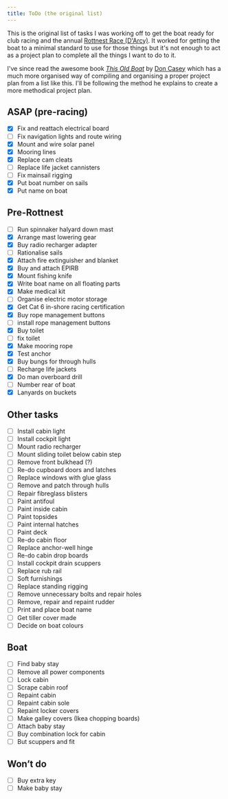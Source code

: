 ```yaml
---
title: ToDo (the original list)
---
```


This is the original list of tasks I was working off to get the boat ready for club racing and the annual [Rottnest Race (D'Arcy)](https://efyc.com.au/event/darcy-race/). It worked for getting the boat to a minimal standard to use for those things but it's not enough to act as a project plan to complete all the things I want to do to it.

I've since read the awesome book _[This Old Boat](https://www.amazon.com.au/This-Old-Boat-Don-Casey/dp/0071579931)_ by [Don Casey](https://www.amazon.com.au/stores/Don-Casey/author/B001IGOSIK) which has a much more organised way of compiling and organising a proper project plan from a list like this. I'll be following the method he explains to create a more methodical project plan.

## ASAP (pre-racing)

- [x] Fix and reattach electrical board
- [ ] Fix navigation lights and route wiring
- [x] Mount and wire solar panel
- [x] Mooring lines
- [x] Replace cam cleats
- [ ] Replace life jacket cannisters
- [ ] Fix mainsail rigging
- [x] Put boat number on sails
- [x] Put name on boat

## Pre-Rottnest

- [ ] Run spinnaker halyard down mast
- [x] Arrange mast lowering gear
- [x] Buy radio recharger adapter
- [ ] Rationalise sails
- [x] Attach fire extinguisher and blanket
- [x] Buy and attach EPIRB
- [x] Mount fishing knife 
- [x] Write boat name on all floating parts 
- [x] Make medical kit
- [ ] Organise electric motor storage
- [x] Get Cat 6 in-shore racing certification
- [x] Buy rope management buttons
- [ ] install rope management buttons
- [x] Buy toilet
- [ ] fix toilet
- [x] Make mooring rope
- [x] Test anchor
- [x] Buy bungs for through hulls
- [ ] Recharge life jackets
- [x] Do man overboard drill
- [ ] Number rear of boat
- [x] Lanyards on buckets

## Other tasks

- [ ] Install cabin light
- [ ] Install cockpit light
- [ ] Mount radio recharger
- [ ] Mount sliding toilet below cabin step
- [ ] Remove front bulkhead (?)
- [ ] Re-do cupboard doors and latches
- [ ] Replace windows with glue glass
- [ ] Remove and patch through hulls
- [ ] Repair fibreglass blisters
- [ ] Paint antifoul
- [ ] Paint inside cabin
- [ ] Paint topsides
- [ ] Paint internal hatches
- [ ] Paint deck
- [ ] Re-do cabin floor
- [ ] Replace anchor-well hinge
- [ ] Re-do cabin drop boards
- [ ] Install cockpit drain scuppers
- [ ] Replace rub rail
- [ ] Soft furnishings
- [ ] Replace standing rigging
- [ ] Remove unnecessary bolts and repair holes
- [ ] Remove, repair and repaint rudder
- [ ] Print and place boat name
- [ ] Get tiller cover made
- [ ] Decide on boat colours

## Boat

- [ ] Find baby stay
- [ ] Remove all power components 
- [ ] Lock cabin
- [ ] Scrape cabin roof
- [ ] Repaint cabin
- [ ] Repaint cabin sole
- [ ] Repaint locker covers
- [ ] Make galley covers (Ikea chopping boards)
- [ ] Attach baby stay
- [ ] Buy combination lock for cabin
- [ ] But scuppers and fit

## Won’t do

- [ ] Buy extra key
- [ ] Make baby stay